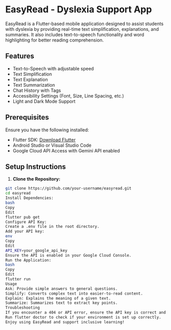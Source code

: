 # EasyRead - Dyslexia Support App

EasyRead is a Flutter-based mobile application designed to assist students with dyslexia by providing real-time text simplification, explanations, and summaries. It also includes text-to-speech functionality and word highlighting for better reading comprehension.

## Features
- Text-to-Speech with adjustable speed
- Text Simplification
- Text Explanation
- Text Summarization
- Chat History with Tags
- Accessibility Settings (Font, Size, Line Spacing, etc.)
- Light and Dark Mode Support

## Prerequisites
Ensure you have the following installed:
- Flutter SDK: [Download Flutter](https://docs.flutter.dev/get-started/install)
- Android Studio or Visual Studio Code
- Google Cloud API Access with Gemini API enabled

## Setup Instructions

1. **Clone the Repository:**
```bash
git clone https://github.com/your-username/easyread.git
cd easyread
Install Dependencies:
bash
Copy
Edit
flutter pub get
Configure API Key:
Create a .env file in the root directory.
Add your API key:
env
Copy
Edit
API_KEY=your_google_api_key
Ensure the API is enabled in your Google Cloud Console.
Run the Application:
bash
Copy
Edit
flutter run
Usage
Ask: Provide simple answers to general questions.
Simplify: Converts complex text into easier-to-read content.
Explain: Explains the meaning of a given text.
Summarize: Summarizes text to extract key points.
Troubleshooting
If you encounter a 404 or API error, ensure the API key is correct and the API is enabled.
Run flutter doctor to check if your environment is set up correctly.
Enjoy using EasyRead and support inclusive learning!
